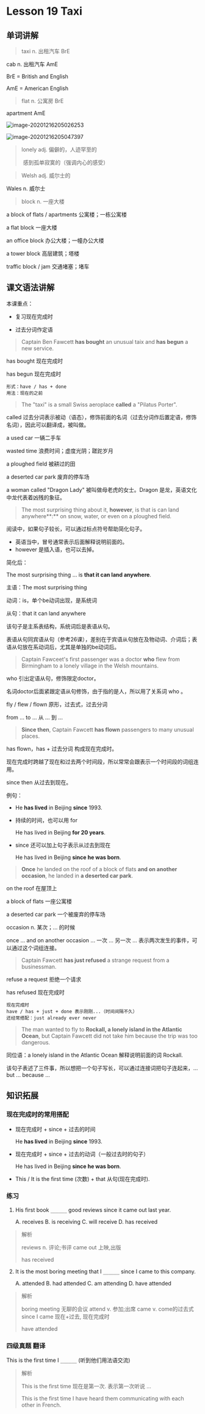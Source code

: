 # Lesson 19 Taxi

## 单词讲解

> taxi n. 出租汽车  BrE

cab n. 出租汽车 AmE

BrE = British and English

AmE = American English



> flat n. 公寓房 BrE

apartment AmE



![image-20201216205026253](assets/image-20201216205026253.png)



![image-20201216205047397](assets/image-20201216205047397.png)





> lonely adj. 偏僻的，人迹罕至的
>
> ​                    感到孤单寂寞的（强调内心的感受）



> Welsh adj. 威尔士的

Wales n. 威尔士



> block n. 一座大楼

a block of flats / apartments 公寓楼；一栋公寓楼

a flat block 一座大楼

an office block 办公大楼；一幢办公大楼

a tower block 高层建筑；塔楼

traffic block / jam 交通堵塞；堵车



## 课文语法讲解

本课重点：

- 复习现在完成时

- 过去分词作定语



> Captain Ben Fawcett **has bought** an unusual taix and **has begun** a new service.

has bought 现在完成时

has begun 现在完成时

```
形式：have / has + done
用法：现在的之前
```



> The "taxi" is a small Swiss aeroplace **called** a "Pilatus Porter".

called 过去分词表示被动（语态），修饰前面的名词（过去分词作后置定语，修饰名词），因此可以翻译成，被叫做。

a used car 一辆二手车

wasted time 浪费时间；虚度光阴；蹉跎岁月

a ploughed field 被耕过的田

a deserted car park 废弃的停车场

a woman called "Dragon Lady" 被叫做母老虎的女士。Dragon 是龙，英语文化中龙代表着凶残的象征。



> The most surprising thing about it, **however**, is that is can land anywhere**:** on snow, water, or even on a ploughed field.

阅读中，如果句子较长，可以通过标点符号帮助简化句子。

- 英语当中，冒号通常表示后面解释说明前面的。
- however 是插入语，也可以去掉。

简化后：

The most surprising thing ... is **that it can land anywhere**.

主语：The most surprising thing

动词：is，单个be动词出现，是系统词

从句：that it can land anywhere

该句子是主系表结构，系统词后是表语从句。

表语从句同宾语从句（参考26课），差别在于宾语从句放在及物动词、介词后；表语从句放在系动词后，尤其是单独的be动词后。



> Captain Fawceet's first passenger was a doctor **who** flew from Birmingham to a lonely village in the Welsh mountains.

who 引出定语从句，修饰限定doctor。

名词doctor后面紧跟定语从句修饰，由于指的是人，所以用了关系词 who 。

fly / flew / flown 原形，过去式，过去分词

from ... to ... 从 ... 到 ...



> **Since then**, Captain Fawcett **has flown** passengers to many unusual places.

has flown，has + 过去分词 构成现在完成时。

现在完成时跨越了现在和过去两个时间段，所以常常会跟表示一个时间段的词组连用。

since then 从过去到现在。

例句：

- He **has lived** in Beijing **since** 1993. 

- 持续的时间，也可以用 for

  He has lived in Beijing **for 20 years**.

- since 还可以加上句子表示从过去到现在

  He has lived in Beijing **since he was born**.



> **Once** he landed on the roof of a block of flats **and on another occasion**, he landed in **a deserted car park**.

on the roof 在屋顶上

a block of flats 一座公寓楼

a deserted car park 一个被废弃的停车场

occasion n. 某次；... 的时候

once ... and on another occasion ... 一次 ... 另一次 ...  表示两次发生的事件，可以通过这个词组连接。



> Captain Fawcett **has just refused** a strange request from a businessman.

refuse a request 拒绝一个请求

has refused 现在完成时

```
现在完成时
have / has + just + done 表示刚刚...（时间间隔不久）
还经常搭配：just already ever never
```



> The man wanted to fly to **Rockall, a lonely island in the Atlantic Ocean**, but Captain Fawcett did not take him because the trip was too dangerous.

同位语：a lonely island in the Atlantic Ocean 解释说明前面的词 Rockall.

该句子表述了三件事，所以想把一个句子写长，可以通过连接词把句子连起来，... but ... because ... 



## 知识拓展

### 现在完成时的常用搭配

- 现在完成时 + since + 过去的时间

  He **has lived** in Beijing **since** 1993. 

- 现在完成时 + since + 过去的动词（一般过去时的句子）

  He has lived in Beijing **since he was born**.

- This / It is the first time (次数) + that 从句(现在完成时).



### 练习

1. His first book `______` good reviews since it came out last year.

   A. receives
   B. is receiving
   C. will receive
   D. has received

> 解析
>
> reviews n. 评论;书评
> came out 上映,出版
>
> has received



2. It is the most boring meeting that I `______` since I came to this company.

   A. attended
   B. had attended
   C. am attending
   D. have attended
   

> 解析
>
> boring meeting 无聊的会议
> attend v. 参加;出席
> came v. come的过去式
> since I came 现在+过去, 现在完成时
>
> have attended



### 四级真题 翻译

This is the first time I `______` (听到他们用法语交流)

> 解析
>
> This is the first time 现在是第一次. 表示第一次听说 ...
>
> This is the first time I have heard them communicating with each other in French.

